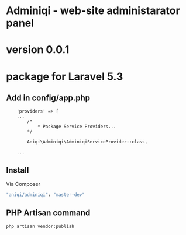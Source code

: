 # Adminiqi - web-site administarator panel
# version 0.0.1
# package for Laravel 5.3



## Add in config/app.php 
```
	'providers' => [
	...
		/*
       		* Package Service Providers...
    	*/

        Aniqi\Adminiqi\AdminiqiServiceProvider::class,

    ...
```

## Install

Via Composer

``` bash
"aniqi/adminiqi": "master-dev"
```



## PHP Artisan command

``` bash
php artisan vendor:publish
```
